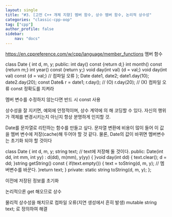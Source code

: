 ```yaml
---
layout: single
title: "#3. [고전 C++ 개체 지향] 멤버 함수, 상수 멤버 함수, 논리적 상수성"
categories: "classic-cpp-oop"
tag: ["cpp"]
author_profile: false
sidebar: 
    nav: "docs"
---
```


https://en.cppreference.com/w/cpp/language/member_functions
멤버 함수


class Date {
int d, m, y; public:
int day() const {return d;}
int month() const {return m;}
int year() const {return y;} void day(int val) {d = val;} void day(int val) const {d = val;} // 컴파일 오류
};
Date date1, date2; date1.day(10); date2.day(20); const Date& r = date1; r.day(); // (O) r.day(20); // (X) 컴파일 오류 const 정확도를 지켜라


멤버 변수를 수정하지 않는다면 반드
시 const 사용

상수성을 잘 지키면, 예외에 안정적이며, 상수 계약에 의
해 코딩할 수 있다. 자신의 행위가 객체를 변경시키는지
아닌지 항상 분명하게 인지할 것.


Date를 문자열로 리턴하는 함수를 만들고 싶다. 문자열 변환에 비용이 많이 들어 이 값을 멤버 변수에 저장(cache)해 두어야 할 것 같다. 물론, Date의 값이 바뀌면 멤버변수는 초기화 되야 할 것이다


class Date {
int d, m, y; string text; // text에 저장해 둘 것이다. public: Date(int dd, int mm, int yy) : d(dd), m(mm), y(yy) {
}void day(int dd) {
text.clear(); d = dd; }string getString() const {
if(text.empty()) {
text = toString(d, m, y); // 멤버변수를 바꾼다. }return text; } private: static string toString(d, m, y); };

이전에 저장된 정보를 초기화

논리적으론 get 해오므로 상수

물리적 상수성을 해치므로 컴파일 오류(지연 생성에서 흔히 발생) mutable string text; 로 정의하여 해결
